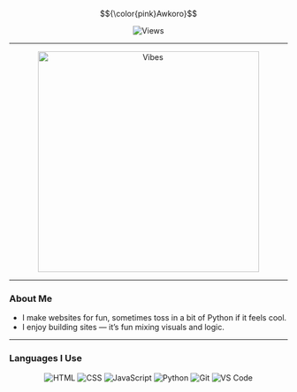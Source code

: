 $${\color{pink}Awkoro}$$

<p align="center">
  <img src="https://count.getloli.com/get/@boyratata?theme=anime" alt="Views">
</p>

---

<div align="center">
  <img src="https://giffiles.alphacoders.com/209/209343.gif" alt="Vibes" width="400">
</div>

---

### About Me
- I make websites for fun, sometimes toss in a bit of Python if it feels cool.
- I enjoy building sites — it’s fun mixing visuals and logic.

---

### Languages I Use
<div align="center">
  <img src="https://img.shields.io/badge/HTML-FFB7C5?style=for-the-badge&logo=html5&logoColor=white" alt="HTML">
  <img src="https://img.shields.io/badge/CSS-FFB7C5?style=for-the-badge&logo=css3&logoColor=white" alt="CSS">
  <img src="https://img.shields.io/badge/JavaScript-FFB7C5?style=for-the-badge&logo=javascript&logoColor=white" alt="JavaScript">
  <img src="https://img.shields.io/badge/Python-FFB7C5?style=for-the-badge&logo=python&logoColor=white" alt="Python">
  <img src="https://img.shields.io/badge/Git-FFB7C5?style=for-the-badge&logo=git&logoColor=white" alt="Git">
  <img src="https://img.shields.io/badge/VS%20Code-FFB7C5?style=for-the-badge&logo=visual-studio-code&logoColor=white" alt="VS Code">
</div>
